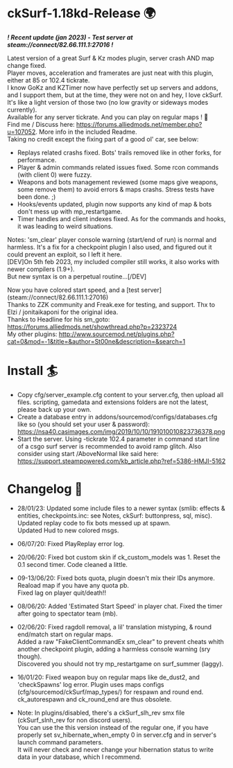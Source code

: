 ﻿# ckSurf-1.18kd-Release 🌍
  ***! Recent update (jan 2023) - Test server at steam://connect/82.66.111.1:27016 !***  
  
  Latest version of a great Surf & Kz modes plugin, server crash AND map change fixed.  
  Player moves, acceleration and framerates are just neat with this plugin, either at 85 or 102.4 tickrate.  
  I know GoKz and KZTimer now have perfectly set up servers and addons, and I support them, but at the time, they were not on and hey, I love ckSurf.  
  It's like a light version of those two (no low gravity or sideways modes currently).  
  Available for any server tickrate. And you can play on regular maps ! 🔫  
  Find me / Discuss here: https://forums.alliedmods.net/member.php?u=107052. More info in the included Readme.  
  Taking no credit except the fixing part of a good ol' car, see below:  
  - Replays related crashs fixed. Bots' trails removed like in other forks, for performance.  
  - Player & admin commands related issues fixed. Some rcon commands (with client 0) were fuzzy.  
  - Weapons and bots management reviewed (some maps give weapons, some remove them) to avoid errors & maps crashs. Stress tests have been done. ;)  
  - Hooks/events updated, plugin now supports any kind of map & bots don't mess up with mp_restartgame.  
  - Timer handles and client indexes fixed. As for the commands and hooks, it was leading to weird situations.  

Notes: 'sm_clear' player console warning (start/end of run) is normal and harmless. It's a fix for a checkpoint plugin I also used, and figured out it could prevent an exploit, so I left it here.  
	   [DEV]On 5th feb 2023, my included compiler still works, it also works with newer compilers (1.9+).  
	   But new syntax is on a perpetual routine...[/DEV]  

Now you have colored start speed, and a [test server] (steam://connect/82.66.111.1:27016)  
Thanks to ZZK community and Freak.exe for testing, and support. Thx to Elzi / jonitaikaponi for the original idea.  
Thanks to Headline for his sm_goto:  https://forums.alliedmods.net/showthread.php?p=2323724  
My other plugins: http://www.sourcemod.net/plugins.php?cat=0&mod=-1&title=&author=St00ne&description=&search=1

# Install 🏄
  - Copy cfg/server_example.cfg content to your server.cfg, then upload all files. scripting, gamedata and extensions folders are not the latest, please back up your own.  
  - Create a database entry in addons/sourcemod/configs/databases.cfg like so (you should set your user & password):
  https://nsa40.casimages.com/img/2019/10/10/191010010823736378.png
  - Start the server. Using -tickrate 102.4 parameter in command start line of a csgo surf server is recommended to avoid ramp glitch.
  Also consider using start /AboveNormal like said here: https://support.steampowered.com/kb_article.php?ref=5386-HMJI-5162

# Changelog 👺
  - 28/01/23: Updated some include files to a newer syntax (smlib: effects & entities, checkpoints.inc: see Notes, ckSurf: buttonpress, sql, misc).  
			  Updated replay code to fix bots messed up at spawn.  
			  Updated Hud to new colored msgs.  
  
  - 06/07/20: Fixed PlayReplay error log.  
  
  - 20/06/20: Fixed bot custom skin if ck_custom_models was 1. Reset the 0.1 second timer. Code cleaned a little.  
  
  - 09-13/06/20: Fixed bots quota, plugin doesn't mix their IDs anymore. Reaload map if you have any quota pb.  
  Fixed lag on player quit/death!!  
  
  - 08/06/20: Added 'Estimated Start Speed' in player chat. Fixed the timer after going to spectator team (mb).  
  
  - 02/06/20: Fixed ragdoll removal, a lil' translation mistyping, & round end/match start on regular maps.  
  Added a raw "FakeClientCommandEx sm_clear" to prevent cheats whith another checkpoint plugin, adding a harmless console warning (sry though).  
  Discovered you should not try mp_restartgame on surf_summer (laggy).  
  
  - 16/01/20: Fixed weapon buy on regular maps like de_dust2,  and 'checkSpawns' log error. Plugin uses maps configs (cfg/sourcemod/ckSurf/map_types/) for respawn and round end. ck_autorespawn and ck_round_end are thus obsolete.  
  
  - Note: In plugins/disabled, there's a ckSurf_slh_rev smx file (ckSurf_slnh_rev for non discord users).  
    You can use the this version instead of the regular one, if you have properly set sv_hibernate_when_empty 0 in server.cfg and in server's launch command parameters.  
    It will never check and never change your hibernation status to write data in your database, which I recommend.